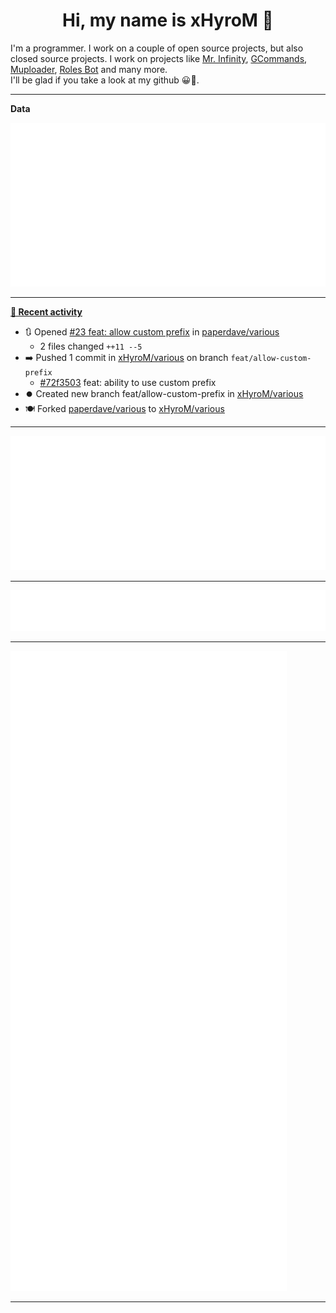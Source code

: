 <p align="center">
    <!-- <img src="https://avatars.githubusercontent.com/u/56601352" width="192" alt="hyro's pfp" /> -->
    <h1 align="center">Hi, my name is xHyroM 👋</h1>
</p>

I'm a programmer. I work on a couple of open source projects, but also closed source projects. I work on projects like [Mr. Infinity](https://discord.com/oauth2/authorize?client_id=720321585625694239&scope=bot%20applications.commands&permissions=8&redirect_uri=https://blobs.gq/imanager&prompt=consent&response_type=code), [GCommands](https://github.com/Garlic-Team/GCommands), [Muploader](https://github.com/xHyroM/Muploader), [Roles Bot](https://github.com/xHyroM/roles-bot) and many more.  
I'll be glad if you take a look at my github 😀👀.

___
**Data**

<img src="https://github.com/xHyroM/xHyroM/blob/master/.cache/base.svg">

___

**[📰 Recent activity](https://github.com/xHyroM)**
* 🔃 Opened [#23 feat: allow custom prefix](https://github.com/paperdave/various/pull/23) in [paperdave/various](https://github.com/paperdave/various)
  * 2 files changed `++11 --5`
* ➡️ Pushed 1 commit in [xHyroM/various](https://github.com/xHyroM/various) on branch `feat/allow-custom-prefix`
  * [#72f3503](https://github.com/xHyroM/various/commit/72f3503) feat: ability to use custom prefix
* ⏺️ Created new branch feat/allow-custom-prefix in [xHyroM/various](https://github.com/xHyroM/various)
* 🍽️ Forked [paperdave/various](https://github.com/paperdave/various) to [xHyroM/various](https://github.com/xHyroM/various)


___

<img src="https://github.com/xHyroM/xHyroM/blob/master/.cache/isocalendar.svg">

___

<img src="https://github.com/xHyroM/xHyroM/blob/master/.cache/languages.svg">

___

<img src="https://github.com/xHyroM/xHyroM/blob/master/.cache/achievements.svg">

___

